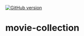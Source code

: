 [![GitHub version](https://badge.fury.io/gh/proggga%2Fmoviecollection.svg)](https://badge.fury.io/gh/proggga%2Fmoviecollection)
# movie-collection
